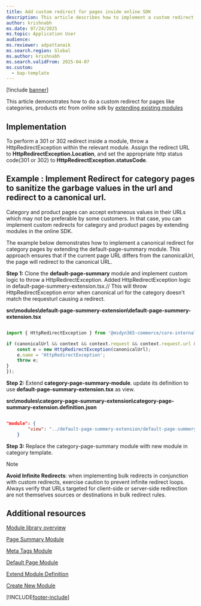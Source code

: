 ```yaml
---
title: Add custom redirect for pages inside online SDK
description: This article describes how to implement a custom redirect for category and product pages by extending modules in online SDK.
author: krishnabh
ms.date: 07/24/2025
ms.topic: Application User
audience: 
ms.reviewer: adpattanaik
ms.search.region: Global
ms.author: krishnabh
ms.search.validFrom: 2025-04-07
ms.custom: 
  - bap-template
---
```


[!include [banner](../includes/banner.md)]

This article demonstrates how to do a custom redirect for pages like categories, products etc from online sdk by [ extending existing modules](clone-starter-module.md)

## Implementation

To perform a 301 or 302 redirect inside a module, throw a HttpRedirectException within the relevant module. Assign the redirect URL to **HttpRedirectException.Location**, and set the appropriate http status code(301 or 302) to **HttpRedirectException.statusCode**.

## Example : Implement Redirect for category pages to sanitize the garbage values in the url and redirect to a canonical url.


Category and product pages can accept extraneous values in their URLs which may not be preferable by some customers. In that case, you can implement custom redirects for category and product pages by extending modules in the online SDK.

The example below demonstrates how to implement a canonical redirect for category pages by extending the default-page-summary module. This approach ensures that if the current page URL differs from the canonicalUrl, the page will redirect to the canonical URL.

**Step 1:** Clone the **default-page-summary** module and implement custom logic to throw a HttpRedirectException. Added HttpRedirectException logic in default-page-summery-extension.tsx.// This will throw HttpRedirectException error when canonical url for the category doesn't match the requesturl causing a redirect.

**src\modules\default-page-summery-extension\default-page-summery-extension.tsx**

```typescript

import { HttpRedirectException } from '@msdyn365-commerce/core-internal';

if (canonicalUrl && context && context.request && context.request.url && canonicalUrl !== context.request.url.requestUrl.href) {
    const e = new HttpRedirectException(canonicalUrl);
    e.name = 'HttpRedirectException';
    throw e;
}
});
```
**Step 2:** Extend **category-page-summary-module**. update its definition to use **default-page-summary-extension.tsx** as view.

**src\modules\category-page-summary-extension\category-page-summary-extension.definition.json**

```json

"module": {
		"view": "../default-page-summery-extension/default-page-summery-extension"
	}

```

**Step 3:**  Replace the category-page-summary module with new module in category template. 





> [!NOTE]
> **Avoid Infinite Redirects**: when implementing bulk redirects in conjunction with custom redirects, exercise caution to prevent infinite redirect loops.
> Always verify that URLs targeted for client-side or server-side redirection are not themselves sources or destinations in bulk redirect rules.


## Additional resources

[Module library overview](starter-kit-overview.md)

[Page Summary Module](page-summary-module.md)

[Meta Tags Module](metatags-module.md)

[Default Page Module](default-page-module.md)

[Extend Module Definition](extend-module-definition.md)

[Create New Module](create-new-module.md)


[!INCLUDE[footer-include](../../includes/footer-banner.md)]
